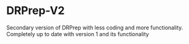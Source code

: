 DRPrep-V2
=========

Secondary version of DRPrep with less coding and more functionality. Completely up to date with version 1 and its functionality
